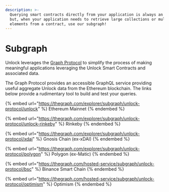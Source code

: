 ```yaml
---
description: >-
  Querying smart contracts directly from your application is always an option,
  but, when your application needs to retrieve large collections or multiple
  elements from a contract, use our subgraph!
---
```


# Subgraph

Unlock leverages the [Graph Protocol](https://thegraph.com) to simplify the process of making meaningful applications leveraging the Unlock Smart Contracts and associated data.

The Graph Protocol provides an accessible GraphQL service providing useful aggregate Unlock data from the Ethereum blockchain. The links below provide a rudimentary tool to build and test your queries.

{% embed url="https://thegraph.com/explorer/subgraph/unlock-protocol/unlock" %}
Ethereum Mainnet
{% endembed %}

{% embed url="https://thegraph.com/explorer/subgraph/unlock-protocol/unlock-rinkeby" %}
Rinkeby
{% endembed %}

{% embed url="https://thegraph.com/explorer/subgraph/unlock-protocol/xdai" %}
Gnosis Chain (ex-xDAI)
{% endembed %}

{% embed url="https://thegraph.com/explorer/subgraph/unlock-protocol/polygon" %}
Polygon (ex-Matic)
{% endembed %}

{% embed url="https://thegraph.com/hosted-service/subgraph/unlock-protocol/bsc" %}
Binance Smart Chain
{% endembed %}

{% embed url="https://thegraph.com/hosted-service/subgraph/unlock-protocol/optimism" %}
Optimism
{% endembed %}
